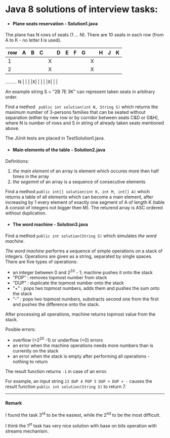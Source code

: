 # Java 8 solutions of interview tasks:

* #### Plane seats reservation - Solution1.java
The plane has N rows of seats (1 ... N). There are 10 seats in each row (from A to K - no letter **I** is used).

row | A | B | C | |D|E|F|G| |H|J|K
----|---|---|---|-|-|-|-|-|-|-|-|-
1   |   |   |   |X| | | | |X| | |  
2   |   |   |   |X| | | | |X| | |  
.........
N   |   |   |   |X| | | | |X| | |  

An example string S = "2B 7E 3K" can represent taken seats in arbitrary order.

Find a method ` public int solution(int N, String S)` which returns the maximum number of 3-persons families that can be seated without separation (either by new row or by corridor between seats C&D or G&H), 
where N is number of rows and S in string of already taken seats mentioned above.

The JUnit tests are placed in TestSolution1.java.

* #### Main elements of the table - Solution2.java
Definitions:
 1. *the main element*  of an array is element which occures more then half times in the array
 2. *the segemnt*  of an array is a sequence of consecutive elements
 
 Find a method `public int[] solution(int K, int M, int[] A)` which returns a table of all elements which can become a main element,
 after increasing by 1 every element of exactly one segment of A of length K (table A consist of integers not bigger then M).
 The returend array is ASC ordered without duplication.

* #### The word machine - Solution3.java
Find a method ```public int solution(String S)``` which simulates *the word machine*.

*The word machine* performs a sequence of simple operations on a stack of integers.
Operations are given as a string, separated by single spaces.
There are five types of operations:
- an integer between 0 and 2<sup>20</sup> - 1; machine pushes it onto the stack
- "POP" : removes topmost number from stack
- "DUP" : duplicate the topmost number onto the stack
- "+" : pops two topmost numbers, adds them and pushes the sum onto the stack
- "-" : pops two topmost numbers, substracts second one from the first and pushes the difference onto the stack.

After processing all operations, machine returns topmost value from the stack.

Posible errors:
- overflow (>2<sup>20</sup> -1) or underflow (<0) errors
- an error when the machine operations needs more numbers than is currently on the stack
- an error when the stack is empty after performing all operations - nothing to return

The result function returns ```-1``` in case of an error.

For example, an input string ```13 DUP 4 POP 5 DUP + DUP + -``` causes the result function ```public int solution(String S)``` to return 7.

--------------------
#### Remark
I found the task 3<sup>rd</sup> to be the easiest, while the 2<sup>nd</sup> to be the most difficult.

I think the 1<sup>st</sup> task has very nice solution with base on bits operation with streams mechanism.

